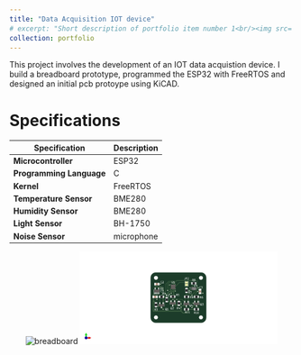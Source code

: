 ```yaml
---
title: "Data Acquisition IOT device"
# excerpt: "Short description of portfolio item number 1<br/><img src='/converter_3dview.png'>"
collection: portfolio
---
```


This project involves the development of an IOT data acquistion device. 
I build a breadboard prototype, programmed the ESP32 with FreeRTOS and designed an initial pcb protoype using KiCAD.

Specifications
======

| **Specification**        | **Description**       |
|--------------------------|-----------------------|
| **Microcontroller**      | ESP32                 |
| **Programming Language** | C                     |
| **Kernel**               | FreeRTOS              |
| **Temperature Sensor**   | BME280                |
| **Humidity Sensor**      | BME280                |
| **Light Sensor**         | BH-1750               |
| **Noise Sensor**         | microphone            |


<p align="center">
    <img src="/images/breadboard.jpg" alt="breadboard" width="350"/>
    <img src="/images/breakoutboard.png" alt="breadboard" width="350"/>
  </p>




